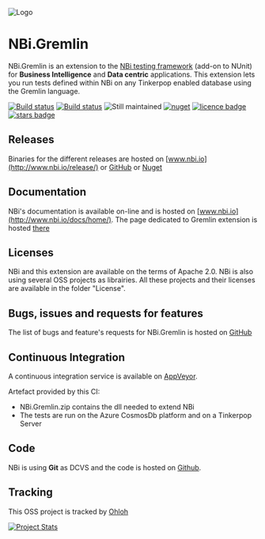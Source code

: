 ![Logo](https://github.com/Seddryck/nbi/raw/gh-pages/img/logo-2x.png)
# NBi.Gremlin #
NBi.Gremlin is an extension to the [NBi testing framework](http://www.nbi.io) (add-on to NUnit) for **Business Intelligence** and **Data centric** applications. This extension lets you run tests defined within NBi on any Tinkerpop enabled database using the Gremlin language.

[![Build status](https://img.shields.io/badge/website-nbi.io-fe762d.svg)](http://www.nbi.io)
[![Build status](https://ci.appveyor.com/api/projects/status/ifvoj0m9g4n1cxdm?svg=true)](https://ci.appveyor.com/project/Seddryck/nbi-gremlin)
![Still maintained](https://img.shields.io/maintenance/yes/2018.svg)
[![nuget](https://img.shields.io/nuget/v/NBi.Gremlin.svg)](https://www.nuget.org/packages?q=nbi)
[![licence badge](https://img.shields.io/badge/License-Apache%202.0-yellow.svg)](https://github.com/Seddryck/NBi.Gremlin/blob/master/LICENSE)
[![stars badge](https://img.shields.io/github/stars/Seddryck/NBi.Gremlin.svg)](https://github.com/Seddryck/NBi.Gremlin/stargazers)

## Releases ##
Binaries for the different releases are hosted on [www.nbi.io](http://www.nbi.io/release/) or [GitHub](https://github.com/Seddryck/NBi/releases) or [Nuget](https://www.nuget.org/packages/NBi.Gremlin)

## Documentation ##
NBi's documentation is available on-line and is hosted on [www.nbi.io](http://www.nbi.io/docs/home/). The page dedicated to Gremlin extension is hosted [there](http://www.nbi.io/extensions/gremlin/)

## Licenses ##
NBi and this extension are available on the terms of Apache 2.0. NBi is also using several OSS projects as librairies. All these projects and their licenses are available in the folder "License". 

## Bugs, issues and requests for features ##
The list of bugs and feature's requests for NBi.Gremlin is hosted on [GitHub](https://github.com/Seddryck/NBi.Gremlin/issues)

## Continuous Integration ##
A continuous integration service is available on [AppVeyor](https://ci.appveyor.com/project/Seddryck/nbi.gremlin).

Artefact provided by this CI:

- NBi.Gremlin.zip contains the dll needed to extend NBi 
- The tests are run on the Azure CosmosDb platform and on a Tinkerpop Server

## Code ##
NBi is using **Git** as DCVS and the code is hosted on [Github](https://github.com/Seddryck/NBi.Gremlin). 

## Tracking ##
This OSS project is tracked by [Ohloh](http://www.ohloh.net/p/nbi-gremlin)

[![Project Stats](https://www.ohloh.net/p/nbi-gremlin/widgets/project_thin_badge.gif)](https://www.ohloh.net/p/nbi-gremlin)